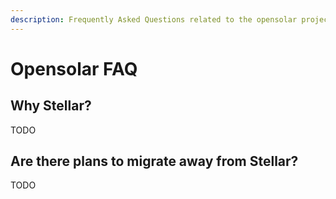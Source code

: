 ```yaml
---
description: Frequently Asked Questions related to the opensolar project
---
```


# Opensolar FAQ

## Why Stellar?

TODO

## Are there plans to migrate away from Stellar?

TODO



